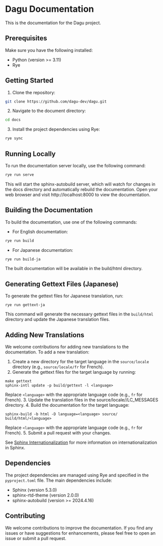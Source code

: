 # Dagu Documentation
This is the documentation for the Dagu project.

## Prerequisites
Make sure you have the following installed:

- Python (version >= 3.11)
- Rye

## Getting Started

1. Clone the repository:
```sh
git clone https://github.com/dagu-dev/dagu.git
```

2. Navigate to the document directory:
```sh
cd docs
```

3. Install the project dependencies using Rye:
```sh
rye sync
```

## Running Locally
To run the documentation server locally, use the following command:

```sh
rye run serve
```

This will start the sphinx-autobuild server, which will watch for changes in the docs directory and automatically rebuild the documentation.
Open your web browser and visit http://localhost:8000 to view the documentation.

## Building the Documentation
To build the documentation, use one of the following commands:

- For English documentation:
```sh
rye run build
```

- For Japanese documentation:
```sh
rye run build-ja
```

The built documentation will be available in the build/html directory.

## Generating Gettext Files (Japanese)
To generate the gettext files for Japanese translation, run:

```shell
rye run gettext-ja
```

This command will generate the necessary gettext files in the `build/html` directory and update the Japanese translation files.

## Adding New Translations

We welcome contributions for adding new translations to the documentation. To add a new translation:

1. Create a new directory for the target language in the `source/locale` directory (e.g., `source/locale/fr` for French).
2. Generate the gettext files for the target language by running: 
  ```shell
  make gettext
  sphinx-intl update -p build/gettext -l <language>
  ```
  Replace `<language>` with the appropriate language code (e.g., `fr` for French).
3. Update the translation files in the source/locale/<language>/LC_MESSAGES directory.
4. Build the documentation for the target language:
```shell
sphinx-build -b html -D language=<language> source/ build/html/<language>
```
Replace `<language>` with the appropriate language code (e.g., `fr` for French).
5. Submit a pull request with your changes.

See [Sphinx Internationalization](https://www.sphinx-doc.org/en/master/usage/advanced/intl.html) for more information on internationalization in Sphinx.

## Dependencies
The project dependencies are managed using Rye and specified in the `pyproject.toml` file. The main dependencies include:

- Sphinx (version 5.3.0)
- sphinx-rtd-theme (version 2.0.0)
- sphinx-autobuild (version >= 2024.4.16)

## Contributing
We welcome contributions to improve the documentation. If you find any issues or have suggestions for enhancements, please feel free to open an issue or submit a pull request.
